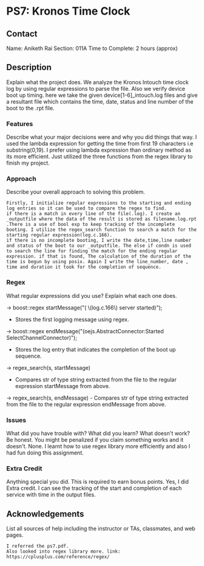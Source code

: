 # PS7: Kronos Time Clock
## Contact
Name: Aniketh Rai
Section: 011A
Time to Complete: 2 hours (approx)


## Description
Explain what the project does.
    We analyze the Kronos Intouch time clock log by using regular expressions to parse the file.
    Also we verify device boot up timing.
    here we take the given device[1-6]_intouch.log files and give a resultant file which contains the time, date, status and line number of the boot to the .rpt file.

### Features
Describe what your major decisions were and why you did things that way.
    I used the lambda expression for getting the time from first 19 characters i.e substring(0,19).
    I prefer using lambda expression than ordinary method as its more efficient.
    Just utilized the three functions from the regex library to finish my project.

    
### Approach
Describe your overall approach to solving this problem.

    Firstly, I initialize regular expressions to the starting and ending log entries so it can be used to compare the regex to find.
    if there is a match in every line of the file(.log). I create an _outputfile where the data of the result is stored as filename.log.rpt .There is a use of bool exp to keep tracking of the incomplete booting. I utilize the regex_search function to search a match for the starting regular expression(log.c.166). 
    if there is no incomplete booting, I write the date,time,line number and status of the boot to our _outputfile. The else if condn is used to search the line for finding the match for the ending regular expression. if that is found, The calculation of the duration of the time is begun by using posix. Again I write the line_number, date , time and duration it took for the completion of sequence.

### Regex
What regular expressions did you use?  Explain what each one does.

-> boost::regex startMessage("( \\(log.c.166\\)    server started)");
- Stores the first logging message using regex. 

-> boost::regex endMessage("(oejs.AbstractConnector:Started SelectChannelConnector)");
- Stores the log entry that indicates the completion of the boot up sequence. 

-> regex_search(s, startMessage) 
- Compares str of type string extracted from the file to the 
    regular expression startMessage from above.

-> regex_search(s, endMessage)
    - Compares str of type string extracted from the file to the 
    regular expression endMessage from above.

### Issues
What did you have trouble with?  What did you learn?  What doesn't work?  Be honest.  You might be penalized if you claim something works and it doesn't.
  None.
  I learnt how to use regex library more efficiently and also I had fun doing this assignment.


### Extra Credit
Anything special you did.  This is required to earn bonus points.
    Yes, I did Extra credit.
    I can see the tracking of the start and completion of each service with time in the output files.

## Acknowledgements
List all sources of help including the instructor or TAs, classmates, and web pages.

    I referred the ps7.pdf.
    Also looked into regex library more. link: https://cplusplus.com/reference/regex/
